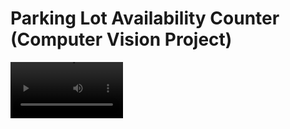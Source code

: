 # Parking Lot Availability Counter (Computer Vision Project)

<video src='https://i.imgur.com/6LNaLwm.mp4' width='180'></video>